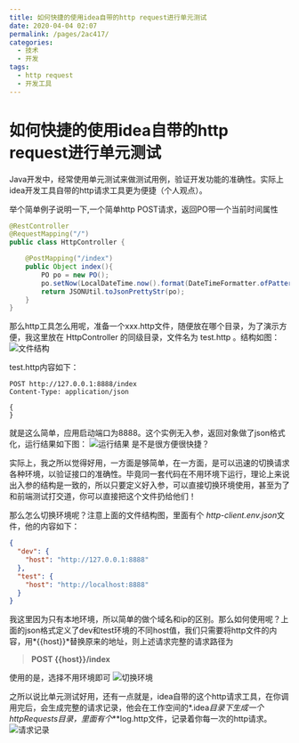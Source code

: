 ```yaml
---
title: 如何快捷的使用idea自带的http request进行单元测试
date: 2020-04-04 02:07
permalink: /pages/2ac417/
categories:
  - 技术
  - 开发
tags:
  - http request
  - 开发工具
---
```


# 如何快捷的使用idea自带的http request进行单元测试


Java开发中，经常使用单元测试来做测试用例，验证开发功能的准确性。实际上idea开发工具自带的http请求工具更为便捷（个人观点）。

<!-- more -->

举个简单例子说明一下,一个简单http POST请求，返回PO带一个当前时间属性
```java
@RestController
@RequestMapping("/")
public class HttpController {

    @PostMapping("/index")
    public Object index(){
        PO po = new PO();
        po.setNow(LocalDateTime.now().format(DateTimeFormatter.ofPattern("yyyy年MM月dd日HH时mm分ss秒")));
        return JSONUtil.toJsonPrettyStr(po);
    }
}
```

那么http工具怎么用呢，准备一个xxx.http文件，随便放在哪个目录，为了演示方便，我这里放在 HttpController 的同级目录，文件名为 test.http 。结构如图：
![文件结构](https://image.studying.icu/%E6%88%AA%E5%B1%8F2020-04-04%E4%B8%8A%E5%8D%881.49.42_1585936192149.png-zjoin.image)

test.http内容如下：
```http
POST http://127.0.0.1:8888/index
Content-Type: application/json

{
}
```
就是这么简单，应用启动端口为8888。这个实例无入参，返回对象做了json格式化，运行结果如下图：
![运行结果](https://image.studying.icu/%E6%88%AA%E5%B1%8F2020-04-04%E4%B8%8A%E5%8D%881.52.36_1585936367952.png-zjoin.image)
是不是很方便很快捷？

实际上，我之所以觉得好用，一方面是够简单，在一方面，是可以迅速的切换请求各种环境，以验证接口的准确性。毕竟同一套代码在不用环境下运行，理论上来说出入参的结构是一致的，所以只要定义好入参，可以直接切换环境使用，甚至为了和前端测试打交道，你可以直接把这个文件扔给他们！

那么怎么切换环境呢？注意上面的文件结构图，里面有个 *http-client.env.json*文件，他的内容如下：
```json
{
  "dev": {
    "host": "http://127.0.0.1:8888"
  },
  "test": {
    "host": "http://localhost:8888"
  }
}
```
我这里因为只有本地环境，所以简单的做个域名和ip的区别。那么如何使用呢？上面的json格式定义了dev和test环境的不同host值，我们只需要将http文件的内容，用*{{host}}*替换原来的地址，则上述请求完整的请求路径为

>**POST {{host}}/index**

使用的是，选择不用环境即可
![切换环境](https://image.studying.icu/%E6%88%AA%E5%B1%8F2020-04-04%E4%B8%8A%E5%8D%882.02.47_1585936975070.png-zjoin.image)

之所以说比单元测试好用，还有一点就是，idea自带的这个http请求工具，在你调用完后，会生成完整的请求记录，他会在工作空间的*.idea*目录下生成一个httpRequests目录，里面有个***log.http文件，记录着你每一次的http请求。
![请求记录](https://image.studying.icu/%E6%88%AA%E5%B1%8F2020-04-04%E4%B8%8A%E5%8D%882.06.18_1585937196014.png-zjoin.image)

